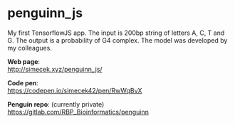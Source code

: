 # penguinn_js

My first TensorflowJS app. The input is 200bp string of letters A, C, T and G. The output is a probability of G4 complex. The model was developed by my colleagues.

**Web page**:  
http://simecek.xyz/penguinn_js/

**Code pen**:  
https://codepen.io/simecek42/pen/RwWqBvX

**Penguin repo**: (currently private)  
https://gitlab.com/RBP_Bioinformatics/penguinn